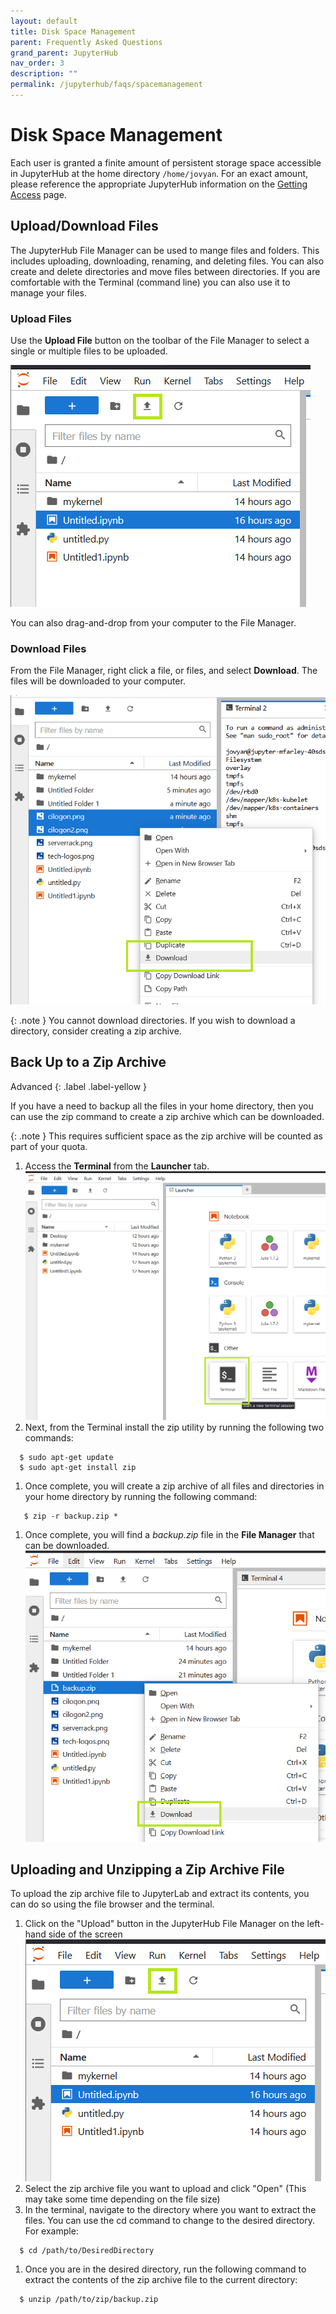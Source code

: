 ```yaml
---
layout: default
title: Disk Space Management
parent: Frequently Asked Questions
grand_parent: JupyterHub
nav_order: 3
description: ""
permalink: /jupyterhub/faqs/spacemanagement
---
```


# Disk Space Management

Each user is granted a finite amount of persistent storage space accessible in JupyterHub at the home directory `/home/jovyan`. For an exact amount, please reference the appropriate JupyterHub information on the [Getting Access](/jupyterhub/gettingaccess) page.

## Upload/Download Files

The JupyterHub File Manager can be used to mange files and folders. This includes uploading, downloading, renaming, and deleting files. You can also create and delete directories and move files between directories. If you are comfortable with the Terminal (command line) you can also use it to manage your files.

### Upload Files

Use the **Upload File** button on the toolbar of the File Manager to select a single or multiple files to be uploaded.

![Upload File](/images/jupyterhub/faq-space3.png)

You can also drag-and-drop from your computer to the File Manager.

### Download Files

From the File Manager, right click a file, or files, and select **Download**. The files will be downloaded to your computer. 

![Download Files](/images/jupyterhub/faq-space4.png)

{: .note }
You cannot download directories. If you wish to download a directory, consider creating a zip archive.

## Back Up to a Zip Archive

Advanced
{: .label .label-yellow }

If you have a need to backup all the files in your home directory, then you can use the zip command to create a zip archive which can be downloaded.

{: .note }
This requires sufficient space as the zip archive will be counted as part of your quota.

1. Access the **Terminal** from the **Launcher** tab.
![Terminal Launcher](/images/jupyterhub/faq-space1.png)
1. Next, from the Terminal install the zip utility by running the following two commands:
```
  $ sudo apt-get update
  $ sudo apt-get install zip
```
1. Once complete, you will create a zip archive of all files and directories in your home directory by running the following command:
```
   $ zip -r backup.zip *
```
1. Once complete, you will find a *backup.zip* file in the **File Manager** that can be downloaded.
![File Manager Download](/images/jupyterhub/faq-space5.png)

## Uploading and Unzipping a Zip Archive File

To upload the zip archive file to JupyterLab and extract its contents, you can do so using the file browser and the terminal.

1. Click on the "Upload" button in the JupyterHub File Manager on the left-hand side of the screen
![Upload File](/images/jupyterhub/faq-space3.png)
1. Select the zip archive file you want to upload and click "Open" (This may take some time depending on the file size)
1. In the terminal, navigate to the directory where you want to extract the files. You can use the cd command to change to the desired directory. For example: 
```
  $ cd /path/to/DesiredDirectory
```
1. Once you are in the desired directory, run the following command to extract the contents of the zip archive file to the current directory: 
```
  $ unzip /path/to/zip/backup.zip
```